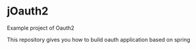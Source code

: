 # jOauth2
Example project of Oauth2

This repository gives you how to build oauth application based on spring
